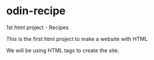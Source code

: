 # odin-recipe
1st html project - Recipes

This is the first html project to make a website with HTML

We will be using HTML tags to create the site. 
